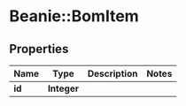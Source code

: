 # Beanie::BomItem

## Properties
Name | Type | Description | Notes
------------ | ------------- | ------------- | -------------
**id** | **Integer** |  | 


